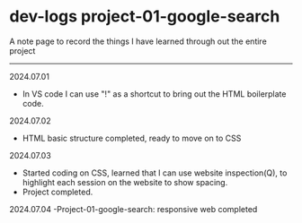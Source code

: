 # dev-logs project-01-google-search

A note page to record the things I have learned through out the entire project

---
2024.07.01
- In VS code I can use "!" as a shortcut to bring out the HTML boilerplate code.

2024.07.02
- HTML basic structure completed, ready to move on to CSS

2024.07.03
- Started coding on CSS, learned that I can use website inspection(Q), to highlight each session on the website to show spacing.
- Project completed.

2024.07.04
-Project-01-google-search: responsive web completed